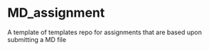 # MD_assignment
A template of templates repo for assignments that are based upon submitting a MD file
